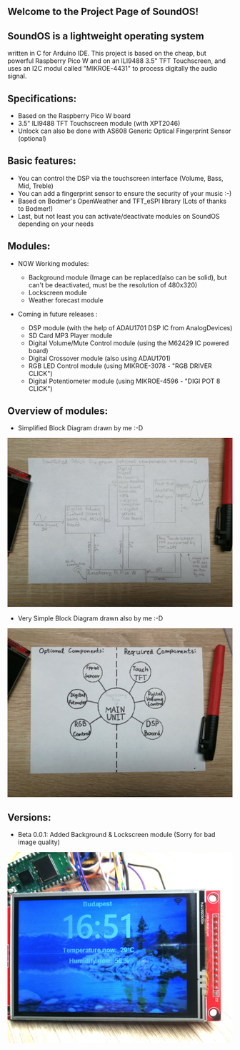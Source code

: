 Welcome to the Project Page of SoundOS!
---------------------------------------
SoundOS is a lightweight operating system
-----------------------------------------
written in C for Arduino IDE.
This project is based on the cheap, but powerful Raspberry Pico W and on an ILI9488 3.5" TFT Touchscreen,
and uses an I2C modul called "MIKROE-4431" to process digitally the audio signal.

Specifications:
---------------
 - Based on the Raspberry Pico W board
 - 3.5" ILI9488 TFT Touchscreen module (with XPT2046)
 - Unlock can also be done with AS608 Generic Optical Fingerprint Sensor (optional)

Basic features:
---------------
 - You can control the DSP via the touchscreen interface (Volume, Bass, Mid, Treble)
 - You can add a fingerprint sensor to ensure the security of your music :-)
 - Based on Bodmer's OpenWeather and TFT_eSPI library (Lots of thanks to Bodmer!)
 - Last, but not least you can activate/deactivate modules on SoundOS depending on your needs
 
Modules:
--------
 - NOW Working modules:
    - Background module (Image can be replaced(also can be solid), but can't be deactivated, must be the resolution of 480x320)
    - Lockscreen module
	- Weather forecast module

 - Coming in future releases :

   - DSP module (with the help of ADAU1701 DSP IC from AnalogDevices)
   - SD Card MP3 Player module
   - Digital Volume/Mute Control module (using the M62429 IC powered board)
   - Digital Crossover module (also using ADAU1701)
   - RGB LED Control module (using MIKROE-3078 - "RGB DRIVER CLICK")
   - Digital Potentiometer module (using MIKROE-4596 - "DIGI POT 8 CLICK")
      
Overview of modules:
--------------------
 - Simplified Block Diagram drawn by me :-D
 
 ![Alt text](/Images/SimplifiedBlockDiagram.jpg)

 - Very Simple Block Diagram drawn also by me :-D
 
 ![Alt text](/Images/VerySimplifiedBlockDiagram.jpg)
   
Versions:
---------
 - Beta 0.0.1: Added Background & Lockscreen module (Sorry for bad image quality)
 
 ![Alt text](/Images/0-0-1_Beta.jpg)